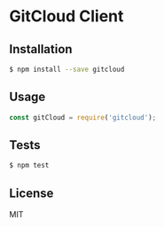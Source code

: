 # GitCloud Client

## Installation

```bash
$ npm install --save gitcloud
```

## Usage

```javascript
const gitCloud = require('gitcloud');
```

## Tests

```bash
$ npm test
```

## License

MIT
